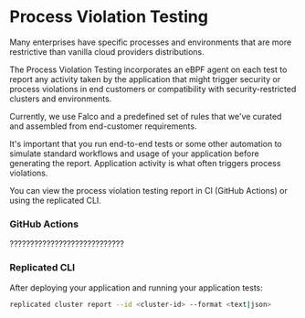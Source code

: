 # Process Violation Testing

Many enterprises have specific processes and environments that are more restrictive than vanilla cloud providers distributions.

The Process Violation Testing incorporates an eBPF agent on each test to report any activity taken by the application that might trigger security or process violations in end customers or compatibility with security-restricted clusters and environments.

Currently, we use Falco and a predefined set of rules that we've curated and assembled from end-customer requirements.

It's important that you run end-to-end tests or some other automation to simulate standard workflows and usage of your application before generating the report. Application activity is what often triggers process violations.

You can view the process violation testing report in CI (GitHub Actions) or using the replicated CLI.


### GitHub Actions

????????????????????????????

### Replicated CLI

After deploying your application and running your application tests:

```bash
replicated cluster report --id <cluster-id> --format <text|json>
```